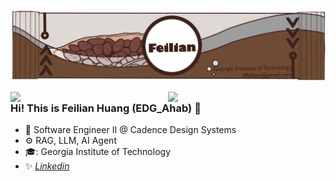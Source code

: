 ![image info](coca.png)

<img align="right" width="50%" src="https://github-readme-stats-git-masterrstaa-rickstaa.vercel.app/api?username=EDGAhab&show_icons=true&icon_color=CE1D2D&text_color=718096&bg_color=00000000&hide_title=true">

<img align="right" width="50%" src="https://github-readme-stats-git-masterrstaa-rickstaa.vercel.app/api/top-langs/?username=EDGAhab&layout=compact">   

### Hi! This is Feilian Huang (EDG_Ahab) 👋

- :seedling: Software Engineer II @ Cadence Design Systems
- :gear: RAG, LLM, AI Agent
- 🎓: Georgia Institute of Technology
- :sparkles: *[Linkedin](https://www.linkedin.com/in/feilian-huang-a6ba801a1)*
